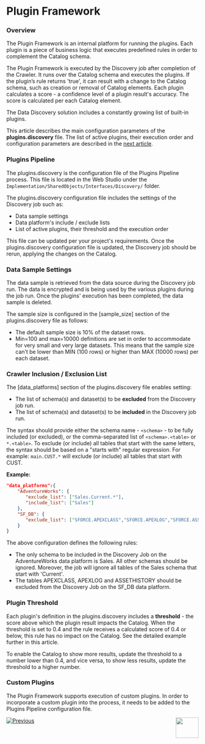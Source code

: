 <web>

# Plugin Framework

### Overview

The Plugin Framework is an internal platform for running the plugins. Each plugin is a piece of business logic that executes predefined rules in order to complement the Catalog schema. 

The Plugin Framework is executed by the Discovery job after completion of the Crawler. It runs over the Catalog schema and executes the plugins. If the plugin’s rule returns 'true', it can result with a change to the Catalog schema, such as creation or removal of Catalog elements. Each plugin calculates a score - a confidence level of a plugin result's accuracy. The score is calculated per each Catalog element.

The Data Discovery solution includes a constantly growing list of built-in plugins. 

This article describes the main configuration parameters of the **plugins.discovery** file. The list of active plugins, their execution order and configuration parameters are described in the [next article](04a_builtin_plugins.md).

### Plugins Pipeline

The plugins.discovery is the configuration file of the Plugins Pipeline process. This file is located in the Web Studio under the ```Implementation/SharedObjects/Interfaces/Discovery/``` folder.

The plugins.discovery configuration file includes the settings of the Discovery job such as:

* Data sample settings
* Data platform's include / exclude lists
* List of active plugins, their threshold and the execution order

This file can be updated per your project's requirements. Once the plugins.discovery configuration file is updated, the Discovery job should be rerun, applying the changes on the Catalog.

### Data Sample Settings

The data sample is retrieved from the data source during the Discovery job run. The data is encrypted and is being used by the various plugins during the job run. Once the plugins' execution has been completed, the data sample is deleted.

The sample size is configured in the [sample_size] section of the plugins.discovery file as follows:

* The default sample size is 10% of the dataset rows.
* Min=100 and max=10000 definitions are set in order to accommodate for very small and very large datasets. This means that the sample size can’t be lower than MIN (100 rows) or higher than MAX (10000 rows) per each dataset.

### Crawler Inclusion / Exclusion List

The [data_platforms] section of the plugins.discovery file enables setting:

* The list of schema(s) and dataset(s) to be **excluded** from the Discovery job run.
* The list of schema(s) and dataset(s) to be **included** in the Discovery job run.

The syntax should provide either the schema name - ```<schema>``` - to be fully included (or excluded), or the comma-separated list of ```<schema>.<table>``` or ```*.<table>```. To exclude (or include) all tables that start with the same letters, the syntax should be based on a "starts with" regular expression. For example: ```main.CUST.*``` will exclude (or include) all tables that start with CUST.

**Example:**

~~~json
"data_platforms":{
    "AdventureWorks": {
       "exclude_list": ["Sales.Current.*"],
       "include_list": ["Sales"]
    },
    "SF_DB": {
       "exclude_list": ["SFORCE.APEXCLASS","SFORCE.APEXLOG","SFORCE.ASSETHISTORY"]
    }
}
~~~



The above configuration defines the following rules:

* The only schema to be included in the Discovery Job on the AdventureWorks data platform is Sales. All other schemas should be ignored. Moreover, the job will ignore all tables of the Sales schema that start with 'Current'. 
* The tables APEXCLASS, APEXLOG and ASSETHISTORY should be excluded from the Discovery Job on the SF_DB data platform. 

### Plugin Threshold

Each plugin's definition in the plugins.discovery includes a **threshold** - the score above which the plugin result impacts the Catalog. When the threshold is set to 0.4 and the rule receives a calculated score of 0.4 or below, this rule has no impact on the Catalog. See the detailed example further in this article. 

To enable the Catalog to show more results, update the threshold to a number lower than 0.4, and vice versa, to show less results, update the threshold to a higher number.

### Custom Plugins

The Plugin Framework supports execution of custom plugins. In order to incorporate a custom plugin into the process, it needs to be added to the Plugins Pipeline configuration file.

[![Previous](/articles/images/Previous.png)](03_discovery_process.md)[<img align="right" width="60" height="54" src="/articles/images/Next.png">](04a_builtin_plugins.md) 

</web>
